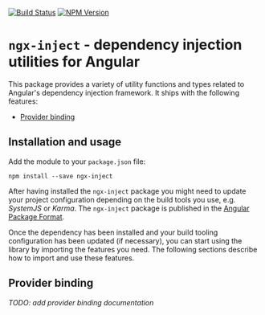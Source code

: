 [![Build Status](https://api.travis-ci.org/dscheerens/ngx-inject.svg?branch=master)](https://travis-ci.org/dscheerens/ngx-inject) [![NPM Version](https://img.shields.io/npm/v/ngx-inject.svg)](https://www.npmjs.com/package/ngx-inject)

# `ngx-inject` - dependency injection utilities for Angular

This package provides a variety of utility functions and types related to Angular's dependency injection framework.
It ships with the following features:

* [Provider binding](#provider-binding)

## Installation and usage

Add the module to your `package.json` file:

```
npm install --save ngx-inject
```

After having installed the `ngx-inject` package you might need to update your project configuration depending on the build tools you use, e.g. _SystemJS_ or _Karma_.
The `ngx-inject` package is published in the [Angular Package Format](https://docs.google.com/document/d/1CZC2rcpxffTDfRDs6p1cfbmKNLA6x5O-NtkJglDaBVs/preview).

Once the dependency has been installed and your build tooling configuration has been updated (if necessary), you can start using the library by importing the features you need.
The following sections describe how to import and use these features.

## Provider binding

_TODO: add provider binding documentation_
